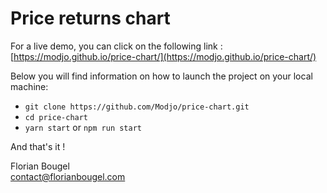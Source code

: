 # Price returns chart

For a live demo, you can click on the following link : [https://modjo.github.io/price-chart/](https://modjo.github.io/price-chart/)

Below you will find information on how to launch the project on your local machine:

- `git clone https://github.com/Modjo/price-chart.git`
- `cd price-chart`
- `yarn start` or `npm run start`

And that's it ! 

Florian Bougel<br>
[contact@florianbougel.com](mailto:contact@florianbougel.com)
